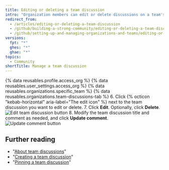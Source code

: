 ```yaml
---
title: Editing or deleting a team discussion
intro: "Organization members can edit or delete discussions on a team's page. If you're an organization member, you can edit or delete the discussion."
redirect_from:
  - /articles/editing-or-deleting-a-team-discussion
  - /github/building-a-strong-community/editing-or-deleting-a-team-discussion
  - /github/setting-up-and-managing-organizations-and-teams/editing-or-deleting-a-team-discussion
versions:
  fpt: "*"
  ghes: "*"
  ghae: "*"
topics:
  - Community
shortTitle: Manage a team discussion
---
```


{% data reusables.profile.access_org %}
{% data reusables.user_settings.access_org %}
{% data reusables.organizations.specific_team %}
{% data reusables.organizations.team-discussions-tab %} 6. Click {% octicon "kebab-horizontal" aria-label="The edit icon" %} next to the team discussion you want to edit or delete. 7. Click **Edit**. Optionally, click **Delete**.
![Edit team discussion button](/assets/images/help/projects/edit-team-discussions-button.png) 8. Modify the team discussion title and comment as needed, and click **Update comment**.
![Update comment button](/assets/images/help/projects/update-comment-button.png)

## Further reading

- "[About team discussions](/organizations/collaborating-with-your-team/about-team-discussions)"
- "[Creating a team discussion](/organizations/collaborating-with-your-team/creating-a-team-discussion)"
- "[Pinning a team discussion](/organizations/collaborating-with-your-team/pinning-a-team-discussion)"
